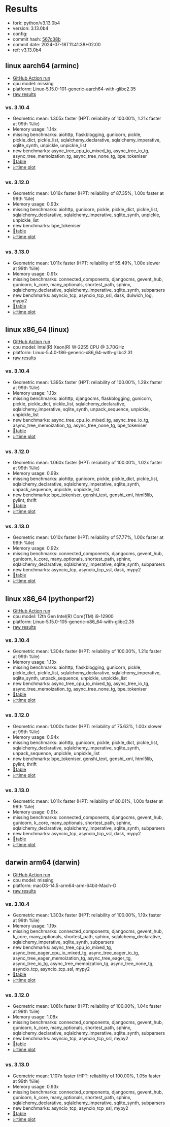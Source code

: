 # Results

- fork: python/v3.13.0b4
- version: 3.13.0b4
- config: 
- commit hash: [567c38b](https://github.com/python/cpython/commit/567c38b)
- commit date: 2024-07-18T11:41:38+02:00
- ref: v3.13.0b4

## linux aarch64 (arminc)

- [GitHub Action run](https://github.com/faster-cpython/benchmarking/actions/runs/9994110031)
- cpu model: missing
- platform: Linux-5.15.0-101-generic-aarch64-with-glibc2.35
- [raw results](bm-20240718-arminc-aarch64-python-v3.13.0b4-3.13.0b4-567c38b.json)

### vs. 3.10.4

- Geometric mean: 1.305x faster (HPT: reliability of 100.00%, 1.21x faster at 99th %ile)
- Memory usage: 1.14x
- missing benchmarks: aiohttp, flaskblogging, gunicorn, pickle, pickle_dict, pickle_list, sqlalchemy_declarative, sqlalchemy_imperative, sqlite_synth, unpickle, unpickle_list
- new benchmarks: async_tree_cpu_io_mixed_tg, async_tree_io_tg, async_tree_memoization_tg, async_tree_none_tg, bpe_tokeniser
- [📄table](bm-20240718-arminc-aarch64-python-v3.13.0b4-3.13.0b4-567c38b-vs-3.10.4.md)
- [📈time plot](bm-20240718-arminc-aarch64-python-v3.13.0b4-3.13.0b4-567c38b-vs-3.10.4.svg)

### vs. 3.12.0

- Geometric mean: 1.016x faster (HPT: reliability of 87.35%, 1.00x faster at 99th %ile)
- Memory usage: 0.93x
- missing benchmarks: aiohttp, gunicorn, pickle, pickle_dict, pickle_list, sqlalchemy_declarative, sqlalchemy_imperative, sqlite_synth, unpickle, unpickle_list
- new benchmarks: bpe_tokeniser
- [📄table](bm-20240718-arminc-aarch64-python-v3.13.0b4-3.13.0b4-567c38b-vs-3.12.0.md)
- [📈time plot](bm-20240718-arminc-aarch64-python-v3.13.0b4-3.13.0b4-567c38b-vs-3.12.0.svg)

### vs. 3.13.0

- Geometric mean: 1.011x faster (HPT: reliability of 55.49%, 1.00x slower at 99th %ile)
- Memory usage: 0.91x
- missing benchmarks: connected_components, djangocms, gevent_hub, gunicorn, k_core, many_optionals, shortest_path, sphinx, sqlalchemy_declarative, sqlalchemy_imperative, sqlite_synth, subparsers
- new benchmarks: asyncio_tcp, asyncio_tcp_ssl, dask, dulwich_log, mypy2
- [📄table](bm-20240718-arminc-aarch64-python-v3.13.0b4-3.13.0b4-567c38b-vs-3.13.0.md)
- [📈time plot](bm-20240718-arminc-aarch64-python-v3.13.0b4-3.13.0b4-567c38b-vs-3.13.0.svg)

## linux x86_64 (linux)

- [GitHub Action run](https://github.com/faster-cpython/benchmarking/actions/runs/9994110031)
- cpu model: Intel(R) Xeon(R) W-2255 CPU @ 3.70GHz
- platform: Linux-5.4.0-186-generic-x86_64-with-glibc2.31
- [raw results](bm-20240718-linux-x86_64-python-v3.13.0b4-3.13.0b4-567c38b.json)

### vs. 3.10.4

- Geometric mean: 1.395x faster (HPT: reliability of 100.00%, 1.29x faster at 99th %ile)
- Memory usage: 1.13x
- missing benchmarks: aiohttp, djangocms, flaskblogging, gunicorn, pickle, pickle_dict, pickle_list, sqlalchemy_declarative, sqlalchemy_imperative, sqlite_synth, unpack_sequence, unpickle, unpickle_list
- new benchmarks: async_tree_cpu_io_mixed_tg, async_tree_io_tg, async_tree_memoization_tg, async_tree_none_tg, bpe_tokeniser
- [📄table](bm-20240718-linux-x86_64-python-v3.13.0b4-3.13.0b4-567c38b-vs-3.10.4.md)
- [📈time plot](bm-20240718-linux-x86_64-python-v3.13.0b4-3.13.0b4-567c38b-vs-3.10.4.svg)

### vs. 3.12.0

- Geometric mean: 1.060x faster (HPT: reliability of 100.00%, 1.02x faster at 99th %ile)
- Memory usage: 0.99x
- missing benchmarks: aiohttp, gunicorn, pickle, pickle_dict, pickle_list, sqlalchemy_declarative, sqlalchemy_imperative, sqlite_synth, unpack_sequence, unpickle, unpickle_list
- new benchmarks: bpe_tokeniser, genshi_text, genshi_xml, html5lib, pylint, thrift
- [📄table](bm-20240718-linux-x86_64-python-v3.13.0b4-3.13.0b4-567c38b-vs-3.12.0.md)
- [📈time plot](bm-20240718-linux-x86_64-python-v3.13.0b4-3.13.0b4-567c38b-vs-3.12.0.svg)

### vs. 3.13.0

- Geometric mean: 1.010x faster (HPT: reliability of 57.77%, 1.00x faster at 99th %ile)
- Memory usage: 0.92x
- missing benchmarks: connected_components, djangocms, gevent_hub, gunicorn, k_core, many_optionals, shortest_path, sphinx, sqlalchemy_declarative, sqlalchemy_imperative, sqlite_synth, subparsers
- new benchmarks: asyncio_tcp, asyncio_tcp_ssl, dask, mypy2
- [📄table](bm-20240718-linux-x86_64-python-v3.13.0b4-3.13.0b4-567c38b-vs-3.13.0.md)
- [📈time plot](bm-20240718-linux-x86_64-python-v3.13.0b4-3.13.0b4-567c38b-vs-3.13.0.svg)

## linux x86_64 (pythonperf2)

- [GitHub Action run](https://github.com/faster-cpython/benchmarking/actions/runs/9994110031)
- cpu model: 12th Gen Intel(R) Core(TM) i9-12900
- platform: Linux-5.15.0-105-generic-x86_64-with-glibc2.35
- [raw results](bm-20240718-pythonperf2-x86_64-python-v3.13.0b4-3.13.0b4-567c38b.json)

### vs. 3.10.4

- Geometric mean: 1.304x faster (HPT: reliability of 100.00%, 1.21x faster at 99th %ile)
- Memory usage: 1.13x
- missing benchmarks: aiohttp, flaskblogging, gunicorn, pickle, pickle_dict, pickle_list, sqlalchemy_declarative, sqlalchemy_imperative, sqlite_synth, unpack_sequence, unpickle, unpickle_list
- new benchmarks: async_tree_cpu_io_mixed_tg, async_tree_io_tg, async_tree_memoization_tg, async_tree_none_tg, bpe_tokeniser
- [📄table](bm-20240718-pythonperf2-x86_64-python-v3.13.0b4-3.13.0b4-567c38b-vs-3.10.4.md)
- [📈time plot](bm-20240718-pythonperf2-x86_64-python-v3.13.0b4-3.13.0b4-567c38b-vs-3.10.4.svg)

### vs. 3.12.0

- Geometric mean: 1.000x faster (HPT: reliability of 75.63%, 1.00x slower at 99th %ile)
- Memory usage: 0.94x
- missing benchmarks: aiohttp, gunicorn, pickle, pickle_dict, pickle_list, sqlalchemy_declarative, sqlalchemy_imperative, sqlite_synth, unpack_sequence, unpickle, unpickle_list
- new benchmarks: bpe_tokeniser, genshi_text, genshi_xml, html5lib, pylint, thrift
- [📄table](bm-20240718-pythonperf2-x86_64-python-v3.13.0b4-3.13.0b4-567c38b-vs-3.12.0.md)
- [📈time plot](bm-20240718-pythonperf2-x86_64-python-v3.13.0b4-3.13.0b4-567c38b-vs-3.12.0.svg)

### vs. 3.13.0

- Geometric mean: 1.011x faster (HPT: reliability of 80.01%, 1.00x faster at 99th %ile)
- Memory usage: 0.91x
- missing benchmarks: connected_components, djangocms, gevent_hub, gunicorn, k_core, many_optionals, shortest_path, sphinx, sqlalchemy_declarative, sqlalchemy_imperative, sqlite_synth, subparsers
- new benchmarks: asyncio_tcp, asyncio_tcp_ssl, dask, mypy2
- [📄table](bm-20240718-pythonperf2-x86_64-python-v3.13.0b4-3.13.0b4-567c38b-vs-3.13.0.md)
- [📈time plot](bm-20240718-pythonperf2-x86_64-python-v3.13.0b4-3.13.0b4-567c38b-vs-3.13.0.svg)

## darwin arm64 (darwin)

- [GitHub Action run](https://github.com/faster-cpython/benchmarking/actions/runs/9994110031)
- cpu model: missing
- platform: macOS-14.5-arm64-arm-64bit-Mach-O
- [raw results](bm-20240718-darwin-arm64-python-v3.13.0b4-3.13.0b4-567c38b.json)

### vs. 3.10.4

- Geometric mean: 1.303x faster (HPT: reliability of 100.00%, 1.19x faster at 99th %ile)
- Memory usage: 1.19x
- missing benchmarks: connected_components, djangocms, gevent_hub, k_core, many_optionals, shortest_path, sphinx, sqlalchemy_declarative, sqlalchemy_imperative, sqlite_synth, subparsers
- new benchmarks: async_tree_cpu_io_mixed_tg, async_tree_eager_cpu_io_mixed_tg, async_tree_eager_io_tg, async_tree_eager_memoization_tg, async_tree_eager_tg, async_tree_io_tg, async_tree_memoization_tg, async_tree_none_tg, asyncio_tcp, asyncio_tcp_ssl, mypy2
- [📄table](bm-20240718-darwin-arm64-python-v3.13.0b4-3.13.0b4-567c38b-vs-3.10.4.md)
- [📈time plot](bm-20240718-darwin-arm64-python-v3.13.0b4-3.13.0b4-567c38b-vs-3.10.4.svg)

### vs. 3.12.0

- Geometric mean: 1.081x faster (HPT: reliability of 100.00%, 1.04x faster at 99th %ile)
- Memory usage: 1.08x
- missing benchmarks: connected_components, djangocms, gevent_hub, gunicorn, k_core, many_optionals, shortest_path, sphinx, sqlalchemy_declarative, sqlalchemy_imperative, sqlite_synth, subparsers
- new benchmarks: asyncio_tcp, asyncio_tcp_ssl, mypy2
- [📄table](bm-20240718-darwin-arm64-python-v3.13.0b4-3.13.0b4-567c38b-vs-3.12.0.md)
- [📈time plot](bm-20240718-darwin-arm64-python-v3.13.0b4-3.13.0b4-567c38b-vs-3.12.0.svg)

### vs. 3.13.0

- Geometric mean: 1.107x faster (HPT: reliability of 100.00%, 1.05x faster at 99th %ile)
- Memory usage: 0.93x
- missing benchmarks: connected_components, djangocms, gevent_hub, gunicorn, k_core, many_optionals, shortest_path, sphinx, sqlalchemy_declarative, sqlalchemy_imperative, sqlite_synth, subparsers
- new benchmarks: asyncio_tcp, asyncio_tcp_ssl, mypy2
- [📄table](bm-20240718-darwin-arm64-python-v3.13.0b4-3.13.0b4-567c38b-vs-3.13.0.md)
- [📈time plot](bm-20240718-darwin-arm64-python-v3.13.0b4-3.13.0b4-567c38b-vs-3.13.0.svg)


